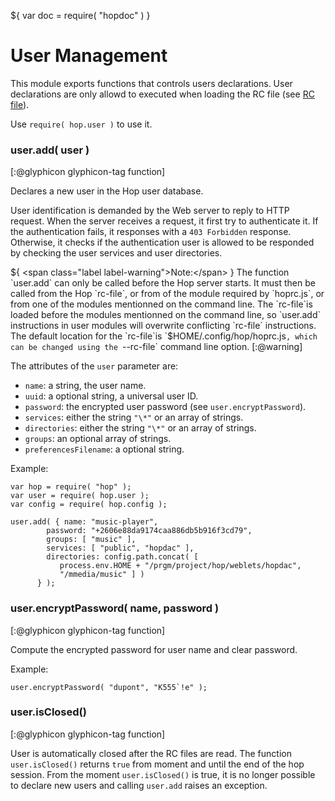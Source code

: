 ${ var doc = require( "hopdoc" ) }

User Management
===============

This module exports functions that controls users declarations. User
declarations are only allowd to executed when loading the RC file
(see [RC file](./01-rcfile.html)).

Use `require( hop.user )` to use it.

### user.add( user ) ###
[:@glyphicon glyphicon-tag function]

Declares a new user in the Hop user database.

User identification is demanded by the Web server to reply to HTTP request.
When the server receives a request, it first try to authenticate it. If
the authentication fails, it responses with a `403 Forbidden` response.
Otherwise, it checks if the authentication user is allowed to be
responded by checking the user  services and user directories.

${ <span class="label label-warning">Note:</span> } The function
`user.add` can only be called before the Hop server starts.  It must
then be called from the Hop `rc-file`, or from of the module required
by `hoprc.js`, or from one of the modules mentionned on the command
line. The `rc-file`is loaded before the modules mentionned on the
command line, so `user.add` instructions in user modules will
overwrite conflicting `rc-file` instructions. The default location for
the `rc-file`is `$HOME/.config/hop/hoprc.js`, which can be changed
using the `--rc-file` command line option.  [:@warning]

The attributes of the `user` parameter are:

 * `name`: a string, the user name.
 * `uuid`: a optional string, a universal user ID.
 * `password`: the encrypted user password (see `user.encryptPassword`).
 * `services`: either the string `"\*"` or an array of strings.
 * `directories`: either the string `"\*"` or an array of strings.
 * `groups`: an optional array of strings.
 * `preferencesFilename`: a optional string.

Example:

```hopscript
var hop = require( "hop" );
var user = require( hop.user );
var config = require( hop.config );

user.add( { name: "music-player",
	    password: "+2606e88da9174caa886db5b916f3cd79",
	    groups: [ "music" ],
	    services: [ "public", "hopdac" ],
	    directories: config.path.concat( [
	       process.env.HOME + "/prgm/project/hop/weblets/hopdac",
	       "/mmedia/music" ] )
	  } );
```


### user.encryptPassword( name, password ) ###
[:@glyphicon glyphicon-tag function]

Compute the encrypted password for user name and clear password. 

Example:

```hopscript
user.encryptPassword( "dupont", "K555`!e" );
```


### user.isClosed() ###
[:@glyphicon glyphicon-tag function]

User is automatically closed after the RC files are read. The function
`user.isClosed()` returns `true` from moment and until the end of the
hop session. From the moment `user.isClosed()` is true, it is no
longer possible to declare new users and calling `user.add` raises an
exception.

